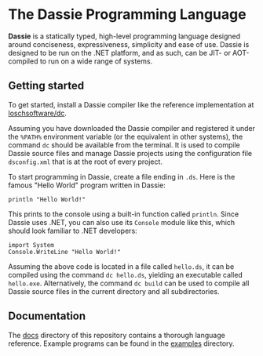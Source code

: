 # The Dassie Programming Language
**Dassie** is a statically typed, high-level programming language designed around conciseness, expressiveness, simplicity and ease of use. Dassie is designed to be run on the .NET platform, and as such, can be JIT- or AOT-compiled to run on a wide range of systems.

## Getting started
To get started, install a Dassie compiler like the reference implementation at [loschsoftware/dc](https://github.com/loschsoftware/dc).

Assuming you have downloaded the Dassie compiler and registered it under the ``%PATH%`` environment variable (or the equivalent in other systems), the command ``dc`` should be available from the terminal. It is used to compile Dassie source files and manage Dassie projects using the configuration file ``dsconfig.xml`` that is at the root of every project.

To start programming in Dassie, create a file ending in ``.ds``. Here is the famous "Hello World" program written in Dassie:
````dassie
println "Hello World!"
````
This prints to the console using a built-in function called ``println``. Since Dassie uses .NET, you can also use its ``Console`` module like this, which should look familiar to .NET developers:
````dassie
import System
Console.WriteLine "Hello World!"
````
Assuming the above code is located in a file called ``hello.ds``, it can be compiled using the command ``dc hello.ds``, yielding an executable called ``hello.exe``. Alternatively, the command ``dc build`` can be used to compile all Dassie source files in the current directory and all subdirectories.

## Documentation
The [docs](./docs) directory of this repository contains a thorough language reference. Example programs can be found in the [examples](./examples) directory.
